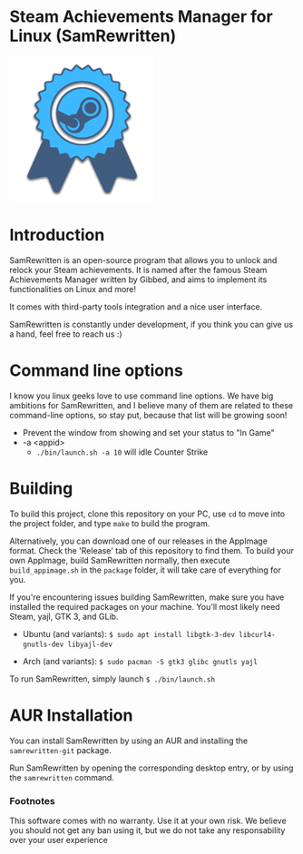 Steam Achievements Manager for Linux (SamRewritten)
===

[//]: # (**TODO TAKE A SCREENSHOT WHEN JUNK IS GONE**)

![SamRewritten logo](assets/icon.png)

# Introduction

SamRewritten is an open-source program that allows you to unlock and relock your Steam achievements. It is named after the famous Steam Achievements Manager written by Gibbed, and aims to implement its functionalities on Linux and more!

It comes with third-party tools integration and a nice user interface.

SamRewritten is constantly under development, if you think you can give us a hand, feel free to reach us :)

# Command line options

I know you linux geeks love to use command line options.
We have big ambitions for SamRewritten, and I believe many of them are related to these command-line options, so stay put, because that list will be growing soon!

* Prevent the window from showing and set your status to "In Game"
* -a \<appid\>
	* `./bin/launch.sh -a 10` will idle Counter Strike

# Building

To build this project, clone this repository on your PC, use `cd` to move into the project folder, and type `make` to build the program.

Alternatively, you can download one of our releases in the AppImage format. Check the 'Release' tab of this repository to find them.
To build your own AppImage, build SamRewritten normally, then execute `build_appimage.sh` in the `package` folder, it will take care of everything for you.

If you're encountering issues building SamRewritten, make sure you have installed the required packages on your machine. You'll most likely need Steam, yajl, GTK 3, and GLib.

* Ubuntu (and variants): `$ sudo apt install libgtk-3-dev libcurl4-gnutls-dev libyajl-dev`

* Arch (and variants): `$ sudo pacman -S gtk3 glibc gnutls yajl`

To run SamRewritten, simply launch `$ ./bin/launch.sh`

# AUR Installation

You can install SamRewritten by using an AUR and installing the `samrewritten-git` package.

Run SamRewritten by opening the corresponding desktop entry, or by using the `samrewritten` command.

### Footnotes

This software comes with no warranty. Use it at your own risk. We believe you should not get any ban using it, but we do not take any responsability over your user experience
